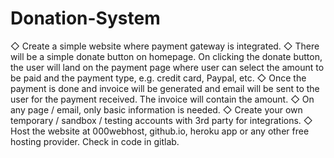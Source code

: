 # Donation-System
◇ Create a simple website where payment gateway is integrated.
◇ There will be a simple donate button on homepage. On clicking
the donate button, the user will land on the payment page where
user can select the amount to be paid and the payment type, e.g.
credit card, Paypal, etc.
◇ Once the payment is done and invoice will be generated and
email will be sent to the user for the payment received. The
invoice will contain the amount.
◇ On any page / email, only basic information is needed.
◇ Create your own temporary / sandbox / testing accounts with 3rd
party for integrations.
◇ Host the website at 000webhost, github.io, heroku app or any
other free hosting provider. Check in code in gitlab.
